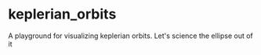 # keplerian_orbits
A playground for visualizing keplerian orbits. Let's science the ellipse out of it
